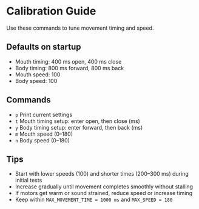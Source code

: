 # Calibration Guide

Use these commands to tune movement timing and speed.

## Defaults on startup
- Mouth timing: 400 ms open, 400 ms close
- Body timing: 800 ms forward, 800 ms back
- Mouth speed: 100
- Body speed: 100

## Commands
- `p` Print current settings
- `t` Mouth timing setup: enter open, then close (ms)
- `y` Body timing setup: enter forward, then back (ms)
- `m` Mouth speed (0–180)
- `n` Body speed (0–180)

## Tips
- Start with lower speeds (100) and shorter times (200–300 ms) during initial tests
- Increase gradually until movement completes smoothly without stalling
- If motors get warm or sound strained, reduce speed or increase timing
- Keep within `MAX_MOVEMENT_TIME = 1000 ms` and `MAX_SPEED = 180`